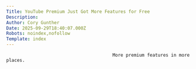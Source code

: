 ```yaml
---
Title: YouTube Premium Just Got More Features for Free
Description: 
Author: Cory Gunther
Date: 2025-09-29T18:40:07.000Z
Robots: noindex,nofollow
Template: index
---
```


                                            More premium features in more places. 
                                        